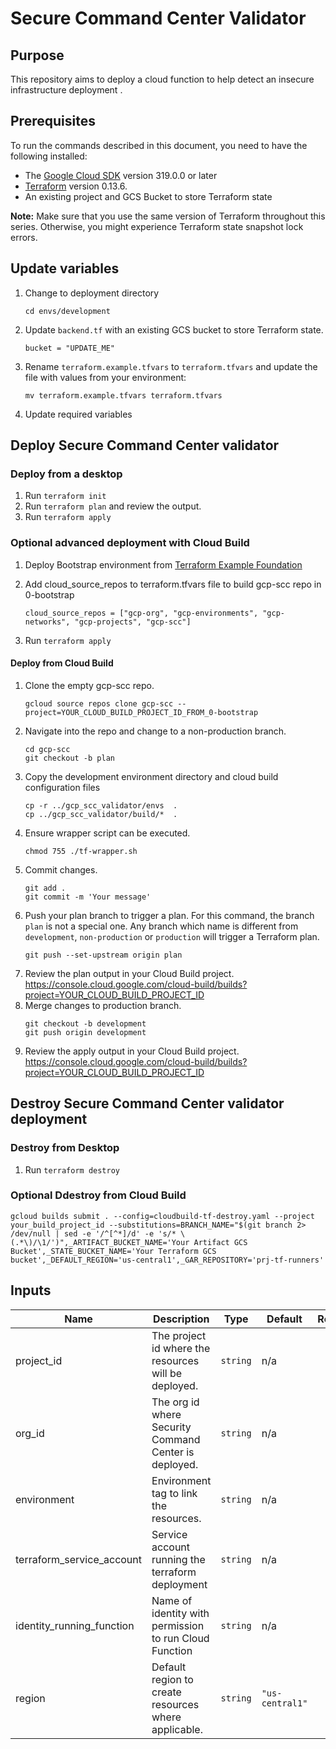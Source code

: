 # Secure Command Center Validator

## Purpose

This repository aims to deploy a cloud function to help detect an insecure infrastructure deployment .

## Prerequisites

To run the commands described in this document, you need to have the following
installed:

- The [Google Cloud SDK](https://cloud.google.com/sdk/install) version 319.0.0 or later
- [Terraform](https://www.terraform.io/downloads.html) version 0.13.6.
- An existing project and GCS Bucket to store Terraform state

**Note:** Make sure that you use the same version of Terraform throughout this
series. Otherwise, you might experience Terraform state snapshot lock errors.

## Update variables

1. Change to deployment directory
   ```
   cd envs/development
   ```
1. Update `backend.tf` with an existing GCS bucket to store Terraform state.
   ```
   bucket = "UPDATE_ME"
   ```
1. Rename `terraform.example.tfvars` to `terraform.tfvars` and update the file with values from your environment:
   ```
   mv terraform.example.tfvars terraform.tfvars
   ```
1. Update required variables
   
## Deploy Secure Command Center validator

### Deploy from a desktop

1. Run `terraform init`
1. Run `terraform plan` and review the output.
1. Run `terraform apply`

### Optional advanced deployment with Cloud Build

1. Deploy Bootstrap environment from [Terraform Example Foundation](https://github.com/terraform-google-modules/terraform-example-foundation/tree/master/0-bootstrap)

1. Add cloud_source_repos to terraform.tfvars file to build gcp-scc repo in 0-bootstrap

   ```
   cloud_source_repos = ["gcp-org", "gcp-environments", "gcp-networks", "gcp-projects", "gcp-scc"]
   ```
1. Run `terraform apply`

#### Deploy from Cloud Build 

1. Clone the empty gcp-scc repo.
   ```
   gcloud source repos clone gcp-scc --project=YOUR_CLOUD_BUILD_PROJECT_ID_FROM_0-bootstrap
   ```
1. Navigate into the repo and change to a non-production branch.
   ```
   cd gcp-scc
   git checkout -b plan
   ```
1. Copy the development environment directory and cloud build configuration files
   ```
   cp -r ../gcp_scc_validator/envs  .
   cp ../gcp_scc_validator/build/*  . 
   ```
1. Ensure wrapper script can be executed.
   ```
   chmod 755 ./tf-wrapper.sh
   ```
1. Commit changes.
   ```
   git add .
   git commit -m 'Your message'
   ```
1. Push your plan branch to trigger a plan. For this command, the branch `plan` is not a special one. Any branch which name is different from `development`, `non-production` or `production` will trigger a Terraform plan.
   ```
   git push --set-upstream origin plan
   ```
1. Review the plan output in your Cloud Build project. https://console.cloud.google.com/cloud-build/builds?project=YOUR_CLOUD_BUILD_PROJECT_ID
1. Merge changes to production branch.
   ```
   git checkout -b development
   git push origin development
   ```
1. Review the apply output in your Cloud Build project. https://console.cloud.google.com/cloud-build/builds?project=YOUR_CLOUD_BUILD_PROJECT_ID

## Destroy Secure Command Center validator deployment

### Destroy from Desktop

1. Run `terraform destroy`

### Optional Ddestroy from Cloud Build
   ```
   gcloud builds submit . --config=cloudbuild-tf-destroy.yaml --project your_build_project_id --substitutions=BRANCH_NAME="$(git branch 2> /dev/null | sed -e '/^[^*]/d' -e 's/* \(.*\)/\1/')",_ARTIFACT_BUCKET_NAME='Your Artifact GCS Bucket',_STATE_BUCKET_NAME='Your Terraform GCS bucket',_DEFAULT_REGION='us-central1',_GAR_REPOSITORY='prj-tf-runners'
   ```

## Inputs

| Name                  | Description                                                         | Type          | Default         | Required |
| --------------------- | ------------------------------------------------------------------- | ------------- | --------------- | :------: |
| project_id            | The project id where the resources will be deployed.               | `string`      | n/a             |   yes    |
| org_id            | The org id where Security Command Center is deployed.               | `string`      | n/a             |   yes    |
| environment    | Environment tag to link the resources.                         | `string`      | n/a             |   yes    |
| terraform_service_account    | Service account running the terraform deployment                         | `string`      | n/a             |   no    |
| identity_running_function   | Name of identity with permission to run Cloud Function                         | `string`      | n/a             |   yes    |
| region        | Default region to create resources where applicable.                | `string`      | `"us-central1"` |    no    |

